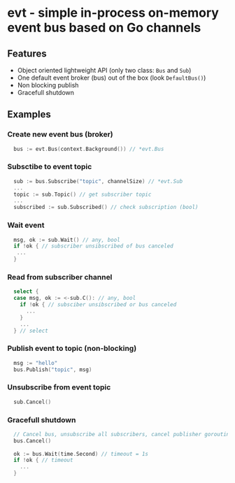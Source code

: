# evt - simple in-process on-memory event bus based on Go channels

## Features
 - Object oriented lightweight API (only two class: `Bus` and `Sub`)
 - One default event broker (bus) out of the box (look `DefaultBus()`)
 - Non blocking publish
 - Gracefull shutdown

## Examples

### Create new event bus (broker)
```go
  bus := evt.Bus(context.Background()) // *evt.Bus
```

### Subsctibe to event topic
```go
  sub := bus.Subscribe("topic", channelSize) // *evt.Sub
  ...
  topic := sub.Topic() // get subscriber topic
  ...
  subscribed := sub.Subscribed() // check subscription (bool)
```

### Wait event
```go
  msg, ok := sub.Wait() // any, bool
  if !ok { // subscriber unsibscribed of bus canceled
   ...
  }
```

### Read from subscriber channel
```go
  select {
  case msg, ok := <-sub.C(): // any, bool
    if !ok { // subsciber unsibscribed or bus canceled
      ...
    }
    ...
  } // select
```

### Publish event to topic (non-blocking)
```go
  msg := "hello"
  bus.Publish("topic", msg)
```

### Unsubscribe from event topic
```go
  sub.Cancel()
```

### Gracefull shutdown
```go
  // Cancel bus, unsubscribe all subscribers, cancel publisher goroutines
  bus.Cancel()
	
  ok := bus.Wait(time.Second) // timeout = 1s
  if !ok { // timeout
    ...
  }
```

